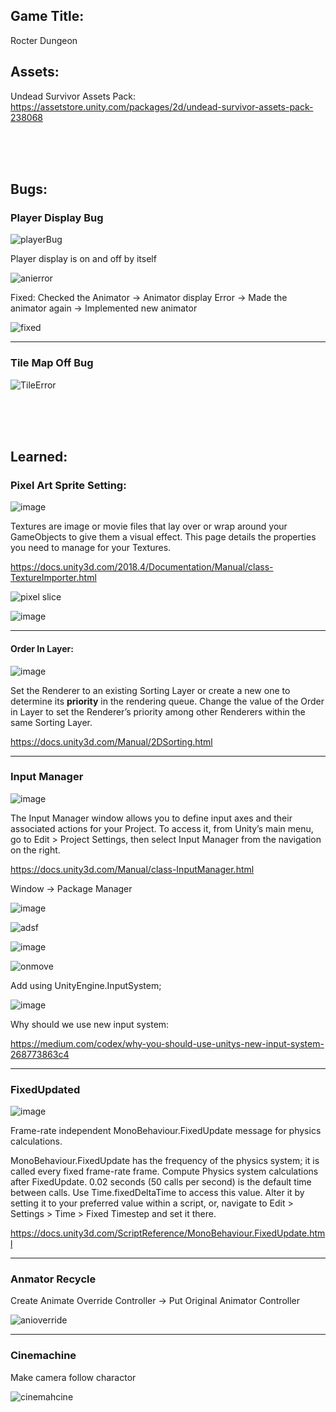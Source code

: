 ## Game Title: 

Rocter Dungeon   

## Assets:

Undead Survivor Assets Pack: https://assetstore.unity.com/packages/2d/undead-survivor-assets-pack-238068

<br/>
<br/>
<br/>

## Bugs:

### Player Display Bug

![playerBug](https://github.com/luthentic/Unity2DRoguelikeGame/assets/33567830/c0943d29-a297-4259-89ef-40569b58f7e2)

Player display is on and off by itself

![anierror](https://github.com/luthentic/Unity2DRoguelikeGame/assets/33567830/c1459a31-6435-4185-a723-061d6947bf59)

Fixed: Checked the Animator -> Animator display Error -> Made the animator again -> Implemented new animator

![fixed](https://github.com/luthentic/Unity2DRoguelikeGame/assets/33567830/e4dd64d9-1a5f-4a01-88e2-f42a5c85e7fa)

--- 

### Tile Map Off Bug

![TileError](https://github.com/luthentic/Unity2DRoguelikeGame/assets/33567830/1709ba38-7e7d-469c-b708-4b1a674151c0)



<br/>
<br/>
<br/>

## Learned:

### Pixel Art Sprite Setting: 

![image](https://github.com/luthentic/Unity2DRoguelikeGame/assets/33567830/1d1e56ff-0867-4f11-b2fb-52c94c8c3b3a)

Textures are image or movie files that lay over or wrap around your GameObjects to give them a visual effect. This page details the properties you need to manage for your Textures.

https://docs.unity3d.com/2018.4/Documentation/Manual/class-TextureImporter.html

![pixel slice](https://github.com/luthentic/Unity2DRoguelikeGame/assets/33567830/88f97445-d07f-4fae-9214-3541e8374522)

![image](https://github.com/luthentic/Unity2DRoguelikeGame/assets/33567830/24d4a857-982f-43e4-9142-3c009328bf23)

---

#### Order In Layer:

![image](https://github.com/luthentic/Unity2DRoguelikeGame/assets/33567830/4303be95-5d3e-4475-add5-a8081242bdb7)

Set the Renderer to an existing Sorting Layer or create a new one to determine its **priority** in the rendering queue. Change the value of the Order in Layer to set the Renderer’s priority among other Renderers within the same Sorting Layer.

https://docs.unity3d.com/Manual/2DSorting.html

--- 

### Input Manager

![image](https://github.com/luthentic/Unity2DRoguelikeGame/assets/33567830/27398190-6ee4-4093-8ee9-c9ed7752f8c2)

The Input Manager window allows you to define input axes and their associated actions for your Project. To access it, from Unity’s main menu, go to Edit > Project Settings, then select Input Manager from the navigation on the right.

https://docs.unity3d.com/Manual/class-InputManager.html

Window -> Package Manager

![image](https://github.com/luthentic/Unity2DRoguelikeGame/assets/33567830/d2da66bf-a218-4f24-b6ec-fc5f90feeee4)

![adsf](https://github.com/luthentic/Unity2DRoguelikeGame/assets/33567830/0afd25e6-f6f2-4a5e-893d-e064c00b990e)

![image](https://github.com/luthentic/Unity2DRoguelikeGame/assets/33567830/71fa8c5a-db82-4338-a10c-980eec9624b4)

![onmove](https://github.com/luthentic/Unity2DRoguelikeGame/assets/33567830/28bec302-5afa-4a1a-826c-56a38d6982b5)

Add using UnityEngine.InputSystem;

![image](https://github.com/luthentic/Unity2DRoguelikeGame/assets/33567830/fd3df339-5f82-4141-93bd-cf290b6d6b7b)

Why should we use new input system:

https://medium.com/codex/why-you-should-use-unitys-new-input-system-268773863c4

--- 

### FixedUpdated

![image](https://github.com/luthentic/Unity2DRoguelikeGame/assets/33567830/59b92e05-1a28-429c-9e14-eb20eb4a8a2c)

Frame-rate independent MonoBehaviour.FixedUpdate message for physics calculations.

MonoBehaviour.FixedUpdate has the frequency of the physics system; it is called every fixed frame-rate frame. Compute Physics system calculations after FixedUpdate. 0.02 seconds (50 calls per second) is the default time between calls. Use Time.fixedDeltaTime to access this value. Alter it by setting it to your preferred value within a script, or, navigate to Edit > Settings > Time > Fixed Timestep and set it there.

https://docs.unity3d.com/ScriptReference/MonoBehaviour.FixedUpdate.html

--- 

### Anmator Recycle
Create Animate Override Controller -> Put Original Animator Controller

![anioverride](https://github.com/luthentic/Unity2DRoguelikeGame/assets/33567830/930be996-7674-4136-bffb-e4c848c42dee)

--- 

### Cinemachine 

Make camera follow charactor

![cinemahcine](https://github.com/luthentic/Unity2DRoguelikeGame/assets/33567830/277027cc-9f0a-4fd9-9d0f-849a464bf3fe)

  
